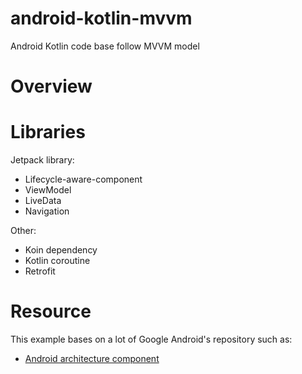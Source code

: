 # android-kotlin-mvvm
Android Kotlin code base follow MVVM model

# Overview

# Libraries
Jetpack library:
- Lifecycle-aware-component
- ViewModel
- LiveData
- Navigation

Other: 
- Koin dependency
- Kotlin coroutine
- Retrofit

# Resource
This example bases on a lot of Google Android's repository such as:
- [Android architecture component](https://github.com/android/architecture-components-samples) 

